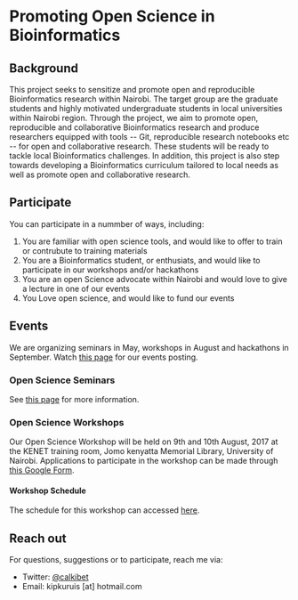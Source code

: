 # Promoting Open Science in Bioinformatics

## Background

This project seeks to sensitize and promote open and reproducible Bioinformatics research within Nairobi. The target group are the graduate students and highly motivated undergraduate students in local universities within Nairobi region. Through the project, we aim to promote open, reproducible and collaborative Bioinformatics research and produce researchers equipped with tools -- Git, reproducible research notebooks etc -- for open and collaborative research.  These students will be ready to tackle local Bioinformatics challenges. In addition, this project is also step towards developing a Bioinformatics curriculum tailored to local needs as well as promote open and collaborative research.

## Participate

You can participate in a nummber of ways, including:
1. You are familiar with open science tools, and would  like to offer to train or  contrubute to training materials
2. You are a Bioinformatics student, or enthusiats, and would like to participate in our workshops and/or hackathons
3. You are an open Science advocate within Nairobi and would love to give a lecture in one of our events
4. You Love open science, and would like to fund our events

## Events
We are organizing seminars in May, workshops in August and hackathons in September. Watch [this page](https://kipkurui.github.io/studyGroup/) for our events posting. 

### Open Science Seminars
See [this page](./OpenScienceSeminar.md) for more information.

### Open Science Workshops
Our Open Science Workshop will be held on 9th and 10th August, 2017 at the KENET training room, Jomo kenyatta Memorial Library, University of Nairobi. Applications to participate in the workshop can be made through [this Google Form](https://goo.gl/forms/s3aik3R6Uy0dannd2). 

#### Workshop Schedule
The schedule for this workshop can accessed [here](./WorkshopSchedule.md).

## Reach out

For questions, suggestions or to participate, reach me via:
- Twitter: [@calkibet](https://twitter.com/calkibet)
- Email: kipkuruis [at] hotmail.com
